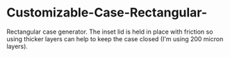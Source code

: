 # Customizable-Case-Rectangular-
Rectangular case generator. The inset lid is held in place with friction so using thicker layers can help to keep the case closed (I'm using 200 micron layers).  
